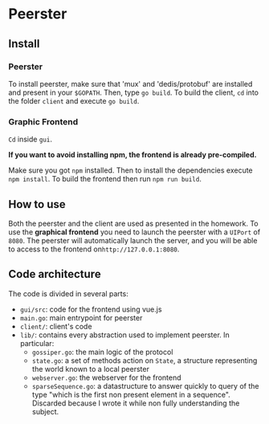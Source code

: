 # Peerster 


## Install

### Peerster

To install peerster, make sure that 'mux' and 'dedis/protobuf' are installed and present in your `$GOPATH`. Then, type `go build`. To build the client, `cd` into the folder `client` and execute `go build`.

### Graphic Frontend

`Cd` inside `gui`.

**If you want to avoid installing npm, the frontend is already pre-compiled.**

Make sure you got `npm` installed. Then to install the dependencies execute `npm install`. To build the frontend then run `npm run build`.

## How to use

Both the peerster and the client are used as presented in the homework.
To use the **graphical frontend** you need to launch the peerster with a `UIPort` of `8080`. The peerster will automatically launch the server, and you will be able to access to the frontend on`http://127.0.0.1:8080`.


## Code architecture

The code is divided in several parts:

- `gui/src`: code for the frontend using vue.js
- `main.go`: main entrypoint for peerster
- `client/`: client's code
- `lib/`: contains every abstraction used to implement peerster. In particular:
    - `gossiper.go`: the main logic of the protocol
    * `state.go`: a set of methods action on `State`, a structure representing the world known to a local peerster
    - `webserver.go`: the webserver for the frontend
    - `sparseSequence.go`: a datastructure to answer quickly to query of the type "which is the first non present element in a sequence". Discarded because I wrote it while non fully understanding the subject.
